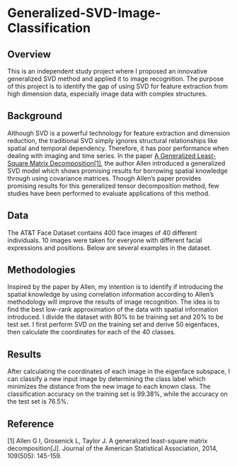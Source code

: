 # Generalized-SVD-Image-Classification

## Overview
This is an independent study project where I proposed an innovative generalized SVD method and applied it to image recognition. The purpose of this project is to identify the gap of using SVD for feature extraction from high dimension data, especially image data with complex structures.

## Background
Although SVD is a powerful technology for feature extraction and dimension reduction, the traditional SVD simply ignores structural relationships like spatial and temporal dependency. Therefore, it has poor performance when dealing with imaging and time series. In the paper [A Generalized Least-Square Matrix Decomposition[1]](https://www.tandfonline.com/doi/full/10.1080/01621459.2013.852978?casa_token=sd5-IA-aaHYAAAAA%3AvUkhCA_yMLrq70rOlNOn0XcjWev_h9cTLsVWIWzNw4k9_x-eqKnaKwxcoJS_lvR7jsgfZLhFt-XL), the author Allen introduced a generalized SVD model which shows promising results for borrowing spatial knowledge through using covariance matrices. Though Allen’s paper provides promising results for this generalized tensor decomposition method, few studies have been performed to evaluate applications of this method. 

## Data
The AT&T Face Dataset contains 400 face images of 40 different individuals. 10 images were taken for everyone with different facial expressions and positions. Below are several examples in the dataset.

## Methodologies
Inspired by the paper by Allen, my intention is to identify if introducing the spatial knowledge by using correlation information according to Allen’s methodology will improve the results of image recognition. The idea is to find the best low-rank approximation of the data with spatial information introduced. 
I divide the dataset with 80% to be training set and 20% to be test set. I first perform SVD on the training set and derive 50 eigenfaces, then calculate the coordinates for each of the 40 classes.

## Results
After calculating the coordinates of each image in the eigenface subspace, I can classify a new input image by determining the class label which minimizes the distance from the new image to each known class. The classification accuracy on the training set is 99.38%, while the accuracy on the test set is 76.5%.

## Reference
[1] Allen G I, Grosenick L, Taylor J. A generalized least-square matrix decomposition[J]. Journal of the American Statistical Association, 2014, 109(505): 145-159.
